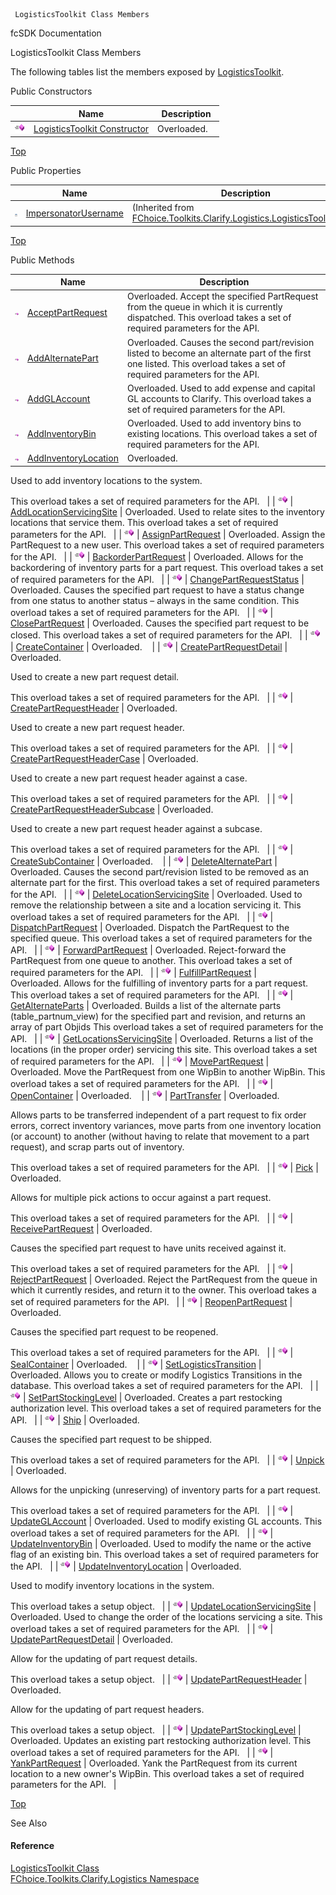 ﻿     LogisticsToolkit Class Members                                                   

fcSDK Documentation

LogisticsToolkit Class Members

The following tables list the members exposed by [LogisticsToolkit](FChoice.Toolkits.Clarify~FChoice.Toolkits.Clarify.Logistics.LogisticsToolkit.md).

Public Constructors

|   | Name | Description |
| --- | --- | --- |
| ![Public Constructor](dotnetimages/publicConstructor.png) | [LogisticsToolkit Constructor](FChoice.Toolkits.Clarify~FChoice.Toolkits.Clarify.Logistics.LogisticsToolkit~_ctor.md) | Overloaded.    |

[Top](#top)

Public Properties

|   | Name | Description |
| --- | --- | --- |
| ![Public Property](dotnetimages/publicProperty.png) | [ImpersonatorUsername](FChoice.Toolkits.Clarify~FChoice.Toolkits.Clarify.Logistics.LogisticsToolkitBase~ImpersonatorUsername.md) | (Inherited from [FChoice.Toolkits.Clarify.Logistics.LogisticsToolkitBase](FChoice.Toolkits.Clarify~FChoice.Toolkits.Clarify.Logistics.LogisticsToolkitBase.md)) |

[Top](#top)

Public Methods

|   | Name | Description |
| --- | --- | --- |
| ![Public Method](dotnetimages/publicMethod.png) | [AcceptPartRequest](FChoice.Toolkits.Clarify~FChoice.Toolkits.Clarify.Logistics.LogisticsToolkit~AcceptPartRequest.md) | Overloaded. Accept the specified PartRequest from the queue in which it is currently dispatched. This overload takes a set of required parameters for the API.   |
| ![Public Method](dotnetimages/publicMethod.png) | [AddAlternatePart](FChoice.Toolkits.Clarify~FChoice.Toolkits.Clarify.Logistics.LogisticsToolkit~AddAlternatePart.md) | Overloaded. Causes the second part/revision listed to become an alternate part of the first one listed. This overload takes a set of required parameters for the API.   |
| ![Public Method](dotnetimages/publicMethod.png) | [AddGLAccount](FChoice.Toolkits.Clarify~FChoice.Toolkits.Clarify.Logistics.LogisticsToolkit~AddGLAccount.md) | Overloaded. Used to add expense and capital GL accounts to Clarify. This overload takes a set of required parameters for the API.   |
| ![Public Method](dotnetimages/publicMethod.png) | [AddInventoryBin](FChoice.Toolkits.Clarify~FChoice.Toolkits.Clarify.Logistics.LogisticsToolkit~AddInventoryBin.md) | Overloaded. Used to add inventory bins to existing locations. This overload takes a set of required parameters for the API.   |
| ![Public Method](dotnetimages/publicMethod.png) | [AddInventoryLocation](FChoice.Toolkits.Clarify~FChoice.Toolkits.Clarify.Logistics.LogisticsToolkit~AddInventoryLocation.md) | Overloaded. 
Used to add inventory locations to the system.  

This overload takes a set of required parameters for the API.   |
| ![Public Method](dotnetimages/publicMethod.png) | [AddLocationServicingSite](FChoice.Toolkits.Clarify~FChoice.Toolkits.Clarify.Logistics.LogisticsToolkit~AddLocationServicingSite.md) | Overloaded. Used to relate sites to the inventory locations that service them. This overload takes a set of required parameters for the API.   |
| ![Public Method](dotnetimages/publicMethod.png) | [AssignPartRequest](FChoice.Toolkits.Clarify~FChoice.Toolkits.Clarify.Logistics.LogisticsToolkit~AssignPartRequest.md) | Overloaded. Assign the PartRequest to a new user. This overload takes a set of required parameters for the API.   |
| ![Public Method](dotnetimages/publicMethod.png) | [BackorderPartRequest](FChoice.Toolkits.Clarify~FChoice.Toolkits.Clarify.Logistics.LogisticsToolkit~BackorderPartRequest.md) | Overloaded. Allows for the backordering of inventory parts for a part request. This overload takes a set of required parameters for the API.   |
| ![Public Method](dotnetimages/publicMethod.png) | [ChangePartRequestStatus](FChoice.Toolkits.Clarify~FChoice.Toolkits.Clarify.Logistics.LogisticsToolkit~ChangePartRequestStatus.md) | Overloaded. Causes the specified part request to have a status change from one status to another status – always in the same condition. This overload takes a set of required parameters for the API.   |
| ![Public Method](dotnetimages/publicMethod.png) | [ClosePartRequest](FChoice.Toolkits.Clarify~FChoice.Toolkits.Clarify.Logistics.LogisticsToolkit~ClosePartRequest.md) | Overloaded. Causes the specified part request to be closed. This overload takes a set of required parameters for the API.   |
| ![Public Method](dotnetimages/publicMethod.png) | [CreateContainer](FChoice.Toolkits.Clarify~FChoice.Toolkits.Clarify.Logistics.LogisticsToolkit~CreateContainer.md) | Overloaded.    |
| ![Public Method](dotnetimages/publicMethod.png) | [CreatePartRequestDetail](FChoice.Toolkits.Clarify~FChoice.Toolkits.Clarify.Logistics.LogisticsToolkit~CreatePartRequestDetail.md) | Overloaded. 

Used to create a new part request detail.

This overload takes a set of required parameters for the API.   |
| ![Public Method](dotnetimages/publicMethod.png) | [CreatePartRequestHeader](FChoice.Toolkits.Clarify~FChoice.Toolkits.Clarify.Logistics.LogisticsToolkit~CreatePartRequestHeader.md) | Overloaded. 

Used to create a new part request header.

This overload takes a set of required parameters for the API.   |
| ![Public Method](dotnetimages/publicMethod.png) | [CreatePartRequestHeaderCase](FChoice.Toolkits.Clarify~FChoice.Toolkits.Clarify.Logistics.LogisticsToolkit~CreatePartRequestHeaderCase.md) | Overloaded. 

Used to create a new part request header against a case.

This overload takes a set of required parameters for the API.   |
| ![Public Method](dotnetimages/publicMethod.png) | [CreatePartRequestHeaderSubcase](FChoice.Toolkits.Clarify~FChoice.Toolkits.Clarify.Logistics.LogisticsToolkit~CreatePartRequestHeaderSubcase.md) | Overloaded. 

Used to create a new part request header against a subcase.

This overload takes a set of required parameters for the API.   |
| ![Public Method](dotnetimages/publicMethod.png) | [CreateSubContainer](FChoice.Toolkits.Clarify~FChoice.Toolkits.Clarify.Logistics.LogisticsToolkit~CreateSubContainer.md) | Overloaded.    |
| ![Public Method](dotnetimages/publicMethod.png) | [DeleteAlternatePart](FChoice.Toolkits.Clarify~FChoice.Toolkits.Clarify.Logistics.LogisticsToolkit~DeleteAlternatePart.md) | Overloaded. Causes the second part/revision listed to be removed as an alternate part for the first. This overload takes a set of required parameters for the API.   |
| ![Public Method](dotnetimages/publicMethod.png) | [DeleteLocationServicingSite](FChoice.Toolkits.Clarify~FChoice.Toolkits.Clarify.Logistics.LogisticsToolkit~DeleteLocationServicingSite.md) | Overloaded. Used to remove the relationship between a site and a location servicing it. This overload takes a set of required parameters for the API.   |
| ![Public Method](dotnetimages/publicMethod.png) | [DispatchPartRequest](FChoice.Toolkits.Clarify~FChoice.Toolkits.Clarify.Logistics.LogisticsToolkit~DispatchPartRequest.md) | Overloaded. Dispatch the PartRequest to the specified queue. This overload takes a set of required parameters for the API.   |
| ![Public Method](dotnetimages/publicMethod.png) | [ForwardPartRequest](FChoice.Toolkits.Clarify~FChoice.Toolkits.Clarify.Logistics.LogisticsToolkit~ForwardPartRequest.md) | Overloaded. Reject-forward the PartRequest from one queue to another. This overload takes a set of required parameters for the API.   |
| ![Public Method](dotnetimages/publicMethod.png) | [FulfillPartRequest](FChoice.Toolkits.Clarify~FChoice.Toolkits.Clarify.Logistics.LogisticsToolkit~FulfillPartRequest.md) | Overloaded. Allows for the fulfilling of inventory parts for a part request. This overload takes a set of required parameters for the API.   |
| ![Public Method](dotnetimages/publicMethod.png) | [GetAlternateParts](FChoice.Toolkits.Clarify~FChoice.Toolkits.Clarify.Logistics.LogisticsToolkit~GetAlternateParts.md) | Overloaded. Builds a list of the alternate parts (table_partnum_view) for the specified part and revision, and returns an array of part Objids This overload takes a set of required parameters for the API.   |
| ![Public Method](dotnetimages/publicMethod.png) | [GetLocationsServicingSite](FChoice.Toolkits.Clarify~FChoice.Toolkits.Clarify.Logistics.LogisticsToolkit~GetLocationsServicingSite.md) | Overloaded. Returns a list of the locations (in the proper order) servicing this site. This overload takes a set of required parameters for the API.   |
| ![Public Method](dotnetimages/publicMethod.png) | [MovePartRequest](FChoice.Toolkits.Clarify~FChoice.Toolkits.Clarify.Logistics.LogisticsToolkit~MovePartRequest.md) | Overloaded. Move the PartRequest from one WipBin to another WipBin. This overload takes a set of required parameters for the API.   |
| ![Public Method](dotnetimages/publicMethod.png) | [OpenContainer](FChoice.Toolkits.Clarify~FChoice.Toolkits.Clarify.Logistics.LogisticsToolkit~OpenContainer.md) | Overloaded.    |
| ![Public Method](dotnetimages/publicMethod.png) | [PartTransfer](FChoice.Toolkits.Clarify~FChoice.Toolkits.Clarify.Logistics.LogisticsToolkit~PartTransfer.md) | Overloaded. 

Allows parts to be transferred independent of a part request to fix order errors, correct inventory variances, move parts from one inventory location (or account) to another (without having to relate that movement to a part request), and scrap parts out of inventory.

This overload takes a set of required parameters for the API.   |
| ![Public Method](dotnetimages/publicMethod.png) | [Pick](FChoice.Toolkits.Clarify~FChoice.Toolkits.Clarify.Logistics.LogisticsToolkit~Pick.md) | Overloaded. 

Allows for multiple pick actions to occur against a part request.

This overload takes a set of required parameters for the API.   |
| ![Public Method](dotnetimages/publicMethod.png) | [ReceivePartRequest](FChoice.Toolkits.Clarify~FChoice.Toolkits.Clarify.Logistics.LogisticsToolkit~ReceivePartRequest.md) | Overloaded. 

Causes the specified part request to have units received against it.

This overload takes a set of required parameters for the API.   |
| ![Public Method](dotnetimages/publicMethod.png) | [RejectPartRequest](FChoice.Toolkits.Clarify~FChoice.Toolkits.Clarify.Logistics.LogisticsToolkit~RejectPartRequest.md) | Overloaded. Reject the PartRequest from the queue in which it currently resides, and return it to the owner. This overload takes a set of required parameters for the API.   |
| ![Public Method](dotnetimages/publicMethod.png) | [ReopenPartRequest](FChoice.Toolkits.Clarify~FChoice.Toolkits.Clarify.Logistics.LogisticsToolkit~ReopenPartRequest.md) | Overloaded. 

Causes the specified part request to be reopened.

This overload takes a set of required parameters for the API.   |
| ![Public Method](dotnetimages/publicMethod.png) | [SealContainer](FChoice.Toolkits.Clarify~FChoice.Toolkits.Clarify.Logistics.LogisticsToolkit~SealContainer.md) | Overloaded.    |
| ![Public Method](dotnetimages/publicMethod.png) | [SetLogisticsTransition](FChoice.Toolkits.Clarify~FChoice.Toolkits.Clarify.Logistics.LogisticsToolkit~SetLogisticsTransition.md) | Overloaded. Allows you to create or modify Logistics Transitions in the database. This overload takes a set of required parameters for the API.   |
| ![Public Method](dotnetimages/publicMethod.png) | [SetPartStockingLevel](FChoice.Toolkits.Clarify~FChoice.Toolkits.Clarify.Logistics.LogisticsToolkit~SetPartStockingLevel.md) | Overloaded. Creates a part restocking authorization level. This overload takes a set of required parameters for the API.   |
| ![Public Method](dotnetimages/publicMethod.png) | [Ship](FChoice.Toolkits.Clarify~FChoice.Toolkits.Clarify.Logistics.LogisticsToolkit~Ship.md) | Overloaded. 

Causes the specified part request to be shipped.

This overload takes a set of required parameters for the API.   |
| ![Public Method](dotnetimages/publicMethod.png) | [Unpick](FChoice.Toolkits.Clarify~FChoice.Toolkits.Clarify.Logistics.LogisticsToolkit~Unpick.md) | Overloaded. 

Allows for the unpicking (unreserving) of inventory parts for a part request.

This overload takes a set of required parameters for the API.   |
| ![Public Method](dotnetimages/publicMethod.png) | [UpdateGLAccount](FChoice.Toolkits.Clarify~FChoice.Toolkits.Clarify.Logistics.LogisticsToolkit~UpdateGLAccount.md) | Overloaded. Used to modify existing GL accounts. This overload takes a set of required parameters for the API.   |
| ![Public Method](dotnetimages/publicMethod.png) | [UpdateInventoryBin](FChoice.Toolkits.Clarify~FChoice.Toolkits.Clarify.Logistics.LogisticsToolkit~UpdateInventoryBin.md) | Overloaded. Used to modify the name or the active flag of an existing bin. This overload takes a set of required parameters for the API.   |
| ![Public Method](dotnetimages/publicMethod.png) | [UpdateInventoryLocation](FChoice.Toolkits.Clarify~FChoice.Toolkits.Clarify.Logistics.LogisticsToolkit~UpdateInventoryLocation.md) | Overloaded. 

Used to modify inventory locations in the system.

This overload takes a setup object.   |
| ![Public Method](dotnetimages/publicMethod.png) | [UpdateLocationServicingSite](FChoice.Toolkits.Clarify~FChoice.Toolkits.Clarify.Logistics.LogisticsToolkit~UpdateLocationServicingSite.md) | Overloaded. Used to change the order of the locations servicing a site. This overload takes a set of required parameters for the API.   |
| ![Public Method](dotnetimages/publicMethod.png) | [UpdatePartRequestDetail](FChoice.Toolkits.Clarify~FChoice.Toolkits.Clarify.Logistics.LogisticsToolkit~UpdatePartRequestDetail.md) | Overloaded. 

Allow for the updating of part request details.

This overload takes a setup object.   |
| ![Public Method](dotnetimages/publicMethod.png) | [UpdatePartRequestHeader](FChoice.Toolkits.Clarify~FChoice.Toolkits.Clarify.Logistics.LogisticsToolkit~UpdatePartRequestHeader.md) | Overloaded. 

Allow for the updating of part request headers.

This overload takes a setup object.   |
| ![Public Method](dotnetimages/publicMethod.png) | [UpdatePartStockingLevel](FChoice.Toolkits.Clarify~FChoice.Toolkits.Clarify.Logistics.LogisticsToolkit~UpdatePartStockingLevel.md) | Overloaded. Updates an existing part restocking authorization level. This overload takes a set of required parameters for the API.   |
| ![Public Method](dotnetimages/publicMethod.png) | [YankPartRequest](FChoice.Toolkits.Clarify~FChoice.Toolkits.Clarify.Logistics.LogisticsToolkit~YankPartRequest.md) | Overloaded. Yank the PartRequest from its current location to a new owner's WipBin. This overload takes a set of required parameters for the API.   |

[Top](#top)

See Also

#### Reference

[LogisticsToolkit Class](FChoice.Toolkits.Clarify~FChoice.Toolkits.Clarify.Logistics.LogisticsToolkit.md)  
[FChoice.Toolkits.Clarify.Logistics Namespace](FChoice.Toolkits.Clarify~FChoice.Toolkits.Clarify.Logistics_namespace.md)